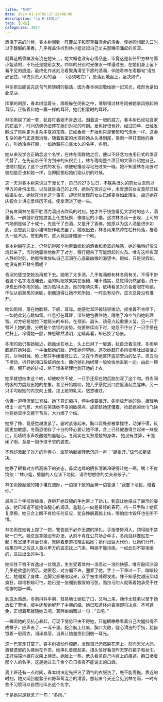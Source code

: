 ```yaml
---
title: "冬雨"
date: 2024-01-14T06:37:22+08:00
description: "cp R-18同人"
tags: [小说]
categories: 2024
---
```


酒浇下来的时候，春本树闻到一阵覆盆子和野草莓混合的清香，使她回想起入口时过于馥郁的果香，几乎掩盖住听到林小姐谈起自己丈夫那瞬间涌起的苦涩。

就算这瓶香槟没有浇在她头上，她大概也没有心情品鉴，毕竟这是新任甲方林冬雨小姐请的，不巧还是她前女友。四年的分别时光像水一样漫过去，在她们身上留下看不见的痕迹，最终化作此刻沿着鬓角滑至下颌的酒滴，伴随着林冬雨那句“请务必记住，甲方负责人劝的酒……（必须喝完）”，坠落到地面上，坚决如许。

林冬雨没能说完这句气势磅礴的狠话，因为春本树回敬给她一记耳光，竟然也是如此坚决。

挥掌的刹那，春本树低着头，眉眼躲在阴影之中，堪堪错过林冬雨被她掌风掀起的耳际，正坠着和她一模一样的耳环。她们相爱时的耳环。

林冬雨挨了她一掌，犹自盯着她不肯放过。因着这一眼的威力，春本树已经站自家的花洒下，时间仿佛仍旧停在她们对视的时刻。爱也好恨也好，经过四年，已经发酵成了风味更为复杂多变的东西，正如香槟一开始也只是葡萄和气泡水一样。这会复杂的香气正逐渐消散，随着致密的水滴将她从头淋到尾，像雨一样打湿她的身心，叫她冷得打颤，一如她藏在心底太久的名字，冬雨。

她从来没学会正确念这个名字，在林冬雨教她之后，便以不好念为由用日式的发音代替了。在先前新任甲方到来的庆祝会上，林冬雨向整个项目的大家介绍她自己，也随口提到了这个日式的发音，顺便轻描淡写地扫过来一眼。她不知道林冬雨彼时彼刻是否也和她一样，当即回想起她们刚认识的时候。

这一天对春本树来说过于漫长了，自己的27岁生日，不联系很久的前女友忽然以甲方的身份出现，以后就是自己的上司，她尚在惊诧之中，未曾想前女友竟然已经结婚生女。她犹在消化这个事实，却猛然发现前女友已经变得如此陌生，逼迫她在庆祝会上讲恋爱经历不成，便拿酒浇了她一头。

只有席间林冬雨不胜酒力溜出去吹风的时刻，她才终于恍惚看见大学时的恋人，酒量浅，一醉就趴在她膝盖上任由抚摸，像餍足的小猫。这次林冬雨一出现，上司的气场倒是做了十成十，先是干了白酒，又是开了香槟，她原以为这人酒量进步如此，没想到只是小猫咪扮作老虎罢了。她跟出去，林冬雨果然蹲在栏杆角落，捂着头一脸不适。安慰两句，这人竟回身赠她一个吻。

春本树躺在床上，仍然记得那个吻带着缤纷的酒香和柔软的触感，她的嘴唇好像又烧起来了。当时她震惊地推开了对方，强行扼杀了可能燃起的火苗。唯有这样夜深人静的时刻，她能稍微放纵自己沉溺在心底最幽微的渴望中。假如，只是说假如，她没有推开林冬雨呢？

昏沉的感觉使她没再想下去。她喝了太多酒，几乎每滴都和林冬雨有关，不得不带着这个名字浅浅睡去。酒的助眠效果实在很糟，睡不踏实，总觉得仍然醒着，终于浮现出林冬雨的脸。因为贴得太近，她的眼睛失焦，依稀看见对方合着眼在吻她，不似从前熟悉的亲昵，倒霸道得让她不知所措，一时没有动作，这次总算没有推开。

吻如雨倾，落在她脸颊、下颌、耳际。她感觉耳环被轻轻拨动，摇曳着不肯停下，一如她此刻心跳如雷。吐息打在耳畔，湿热地包裹住她，隔绝了冷空气和她的理智。对方轻易地拉下她肩头的布料，在颈部、肩头、锁骨点起重重火苗，另一只手臂环上她的腰，分明是个禁锢的姿势。待要继续向下时，她忍不住分了一只手搭在栏杆上，冷得她一颤，神思骤然清明，定睛再看，却已换了场景。

冬雨的脸仍挨她极近，她跪坐在地上，头上已淋了一层酒，犹自泛着泡沫，冬雨单膝跪在她对面，一手抬起她的脸，迫使她仰望她。这次她赶在冬雨张嘴吐出狠话之前，以吻封缄。脸上那只手缓缓抚过去，又在作弄她耳环底部莹白的坠子。径自向下滑动，拆开她领口系结的丝巾，像扔掉礼物绑带一般愉快地丢到一边。由此一颗一颗，解开她的排扣，终于慢条斯理地剥开她的上衣。

她早就想结束这个吻，却被咬住不放，一只手还扣在她后脑加深了这个吻。唇齿间吮吸的力度超出她的想象，甚至开始噬咬，她几乎感觉到口腔里涌起血腥味。另一只手勾起她的内衣向上推，捏上她的乳尖，悠悠碾过。

仿佛一道电流窜过脊柱，她下意识颤抖，伸手便要推开。冬雨放开她的唇，极轻地喷出一点气息，大约在笑话她不变的敏感点。旋即趁她还僵着，捡起她的丝巾飞快地将她双手交握于背后，大力绑了个结。

她挣了挣，竟感觉越发紧了。霎时紧张起来，胸口两处都被拿捏住，动弹不得，反而更加敏感。冬雨恐怕存了十分的坏心要让她不堪，含上已经被激得立起来一抹殷红，用啧啧水声唤醒她的羞耻心。冬雨实在太熟悉她的身体， 她没有胜算，干脆闭了眼，竟是一副予取予求的姿态。

不想却激起了对方的作弄心，面前响起婉转低沉的一声：“腿张开。”语气如斯坚决。

她睁了眼看对方居高临下的姿态，鼻梁边缘的阴影清晰冷硬得让她一寒，嘴上不肯饶恕：“林小姐，劈腿的人应该下地狱，请你想想你的丈夫和孩子。”

林冬雨撩起她的裙子堆在腰际，一边褪下她的丝袜一边答道：“我要下地狱，陪着你。”

最后三个字咬得极重，连掰开她双腿的手也带上了劲儿。到底让她摆成了展示的姿态。她已知道不能掩饰腿心的润泽，羞耻心一向是最好的春药。待一只手贴上她反复摩擦，她已合上眼不肯给任何反应，犹自挣脱着腕上结，哪怕丝巾毁坏也在所不惜。

林冬雨在她臀上捏了一把，警告她不必作无谓的挣扎。手指借势滑入，顶得她不禁叹一口气。她总是拿她没有办法，从前不肯在公共场合牵手，冬雨就非要贴在一起；教室里不肯坐邻桌，就隔着走道找理由黏她；她付出巨大代价，让她们分开，结果四年之后这人竟以甲方的姿态找上门来，叫她不能拒绝。一如此刻不容拒绝的，进进出出的手指。

她咬住下唇不肯逸出一丝喘息，生生受着体内一浪高过一浪的快感，唯有股间淙淙几乎是欲望的明示。她要忍，对方偏不许，圈紧了她，手上一下重过一下，暗暗较劲。她绷紧了身体，连脚尖都蜷缩起来，双手被束缚得发疼。殊不知感觉越压抑越疯狂，越堆积越可怕，她已是一张绷到极限的弓弦，而拉弓的人就等着她承受不住松懈的那一瞬。

到底太熟悉。冬雨抖抖手腕，轻易地让她松了口，又吻上来，动作太轻柔以至于她放松了警惕，顺手还帮她解开了手腕的结。她已知道体内春潮即将决堤，不可避免，正想着那就随她去吧，耳畔幽幽飘过一句：“去吧。”

一瞬间她的反抗心暴起，可现下情势已由不得她，只能眼睁睁看着自己大腿抖得不成样子，应声去了，一泻千里。配合腕上红痕，胸口大敞，腿心滑出的手指，犹自镀着一层雨衣，润泽晶莹，当真让她羞愤到回敬一耳光。

这一巴掌却打空了。春本树被动作惊醒，发现自己仍然躺在床上，然而天光大亮。酒精遗留的头痛尚在作祟，她挣扎着爬起来，扭头恰好看见昨天穿的裙子和丝巾，正好端端地挂在衣架上待洗。她脸上一热，低头看见自己内裤上的痕迹，胸口堵着那个人的名字，这是她过去千余个日日夜夜不能说出的口癖。

离上班还有一点时间，春本树决定先把沾了酒气的衣服洗了，绝不能再拖。靠近的时刻，她又闻到覆盆子和野草莓混合的清香，想起来今天还会见到林冬雨，一时有些不习惯可以自然地叫出这个名字。

于是她只是默念了一句：“冬雨。”
